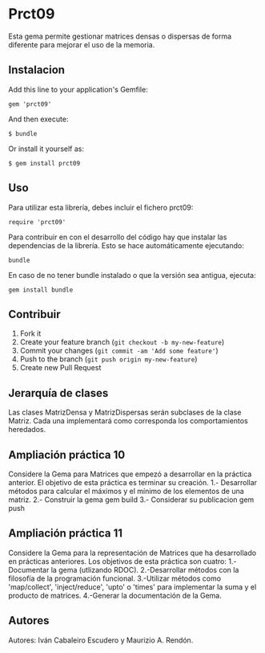 # Prct09

Esta gema permite gestionar matrices densas o dispersas de forma diferente para mejorar el uso de la memoria.

## Instalacion

Add this line to your application's Gemfile:

    gem 'prct09'

And then execute:

    $ bundle

Or install it yourself as:

    $ gem install prct09

## Uso

Para utilizar esta librería, debes incluir el fichero prct09:

    require 'prct09'

Para contribuir en con el desarrollo del código hay que instalar las dependencias de la librería. Esto se hace automáticamente ejecutando:

    bundle

En caso de no tener bundle instalado o que la versión sea antigua, ejecuta:

    gem install bundle

## Contribuir

1. Fork it
2. Create your feature branch (`git checkout -b my-new-feature`)
3. Commit your changes (`git commit -am 'Add some feature'`)
4. Push to the branch (`git push origin my-new-feature`)
5. Create new Pull Request

## Jerarquía de clases

Las clases MatrizDensa y MatrizDispersas serán subclases de la clase Matriz. Cada una implementará como corresponda los comportamientos heredados.

## Ampliación práctica 10
Considere la Gema para Matrices que empezó a desarrollar en la práctica anterior. El objetivo de esta práctica es terminar su creación.
1.- Desarrollar métodos para calcular el máximos y el mínimo de los elementos de una matriz.
2.- Construir la gema
gem build
3.- Considerar su publicacion
gem push

## Ampliación práctica 11
Considere la Gema para la representación de Matrices que ha desarrollado en prácticas anteriores. Los objetivos de esta práctica son cuatro:
1.-Documentar la gema (utlizando RDOC).
2.-Desarrollar métodos con la filosofía de la programación funcional.
3.-Utilizar métodos como 'map/collect', 'inject/reduce', 'upto' o 'times' para implementar la suma y el producto de matrices.
4.-Generar la documentación de la Gema.

## Autores

Autores: Iván Cabaleiro Escudero y Maurizio A. Rendón.
